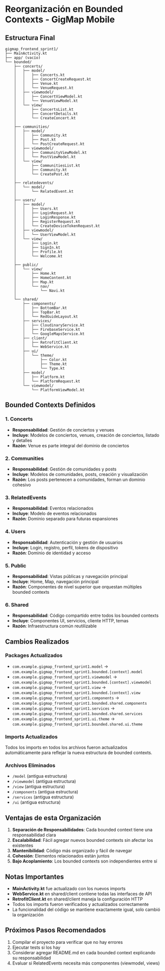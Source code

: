 # Reorganización en Bounded Contexts - GigMap Mobile

## Estructura Final

```
gigmap_frontend_sprint1/
├── MainActivity.kt
├── app/ (vacío)
└── bounded/
    ├── concerts/
    │   ├── model/
    │   │   ├── Concerts.kt
    │   │   ├── ConcertCreateRequest.kt
    │   │   ├── Venue.kt
    │   │   └── VenueRequest.kt
    │   ├── viewmodel/
    │   │   ├── ConcertViewModel.kt
    │   │   └── VenueViewModel.kt
    │   └── view/
    │       ├── ConcertsList.kt
    │       ├── ConcertDetails.kt
    │       └── CreateConcert.kt
    │
    ├── communities/
    │   ├── model/
    │   │   ├── Community.kt
    │   │   ├── Post.kt
    │   │   └── PostCreateRequest.kt
    │   ├── viewmodel/
    │   │   ├── CommunityViewModel.kt
    │   │   └── PostViewModel.kt
    │   └── view/
    │       ├── CommunitiesList.kt
    │       ├── Community.kt
    │       └── CreatePost.kt
    │
    ├── relatedevents/
    │   └── model/
    │       └── RelatedEvent.kt
    │
    ├── users/
    │   ├── model/
    │   │   ├── Users.kt
    │   │   ├── LoginRequest.kt
    │   │   ├── LoginResponse.kt
    │   │   ├── RegisterRequest.kt
    │   │   └── CreateDeviceTokenRequest.kt
    │   ├── viewmodel/
    │   │   └── UserViewModel.kt
    │   └── view/
    │       ├── Login.kt
    │       ├── SignIn.kt
    │       ├── Profile.kt
    │       └── Welcome.kt
    │
    ├── public/
    │   └── view/
    │       ├── Home.kt
    │       ├── HomeContent.kt
    │       ├── Map.kt
    │       └── nav/
    │           └── Navi.kt
    │
    └── shared/
        ├── components/
        │   ├── BottomBar.kt
        │   ├── TopBar.kt
        │   └── RedGuideLayout.kt
        ├── services/
        │   ├── CloudinaryService.kt
        │   ├── FirebaseService.kt
        │   └── GoogleMapsService.kt
        ├── client/
        │   ├── RetrofitClient.kt
        │   └── WebService.kt
        ├── ui/
        │   └── theme/
        │       ├── Color.kt
        │       ├── Theme.kt
        │       └── Type.kt
        ├── model/
        │   ├── Platform.kt
        │   └── PlatformRequest.kt
        └── viewmodel/
            └── PlatformViewModel.kt
```

## Bounded Contexts Definidos

### 1. **Concerts**
- **Responsabilidad**: Gestión de conciertos y venues
- **Incluye**: Modelos de conciertos, venues, creación de conciertos, listado y detalles
- **Razón**: Venue es parte integral del dominio de conciertos

### 2. **Communities**
- **Responsabilidad**: Gestión de comunidades y posts
- **Incluye**: Modelos de comunidades, posts, creación y visualización
- **Razón**: Los posts pertenecen a comunidades, forman un dominio cohesivo

### 3. **RelatedEvents**
- **Responsabilidad**: Eventos relacionados
- **Incluye**: Modelo de eventos relacionados
- **Razón**: Dominio separado para futuras expansiones

### 4. **Users**
- **Responsabilidad**: Autenticación y gestión de usuarios
- **Incluye**: Login, registro, perfil, tokens de dispositivo
- **Razón**: Dominio de identidad y acceso

### 5. **Public**
- **Responsabilidad**: Vistas públicas y navegación principal
- **Incluye**: Home, Map, navegación principal
- **Razón**: Componentes de nivel superior que orquestan múltiples bounded contexts

### 6. **Shared**
- **Responsabilidad**: Código compartido entre todos los bounded contexts
- **Incluye**: Componentes UI, servicios, cliente HTTP, temas
- **Razón**: Infraestructura común reutilizable

## Cambios Realizados

### Packages Actualizados
- `com.example.gigmap_frontend_sprint1.model` → `com.example.gigmap_frontend_sprint1.bounded.[context].model`
- `com.example.gigmap_frontend_sprint1.viewmodel` → `com.example.gigmap_frontend_sprint1.bounded.[context].viewmodel`
- `com.example.gigmap_frontend_sprint1.view` → `com.example.gigmap_frontend_sprint1.bounded.[context].view`
- `com.example.gigmap_frontend_sprint1.components` → `com.example.gigmap_frontend_sprint1.bounded.shared.components`
- `com.example.gigmap_frontend_sprint1.services` → `com.example.gigmap_frontend_sprint1.bounded.shared.services`
- `com.example.gigmap_frontend_sprint1.ui.theme` → `com.example.gigmap_frontend_sprint1.bounded.shared.ui.theme`

### Imports Actualizados
Todos los imports en todos los archivos fueron actualizados automáticamente para reflejar la nueva estructura de bounded contexts.

### Archivos Eliminados
- `/model` (antigua estructura)
- `/viewmodel` (antigua estructura)
- `/view` (antigua estructura)
- `/components` (antigua estructura)
- `/services` (antigua estructura)
- `/ui` (antigua estructura)

## Ventajas de esta Organización

1. **Separación de Responsabilidades**: Cada bounded context tiene una responsabilidad clara
2. **Escalabilidad**: Fácil agregar nuevos bounded contexts sin afectar los existentes
3. **Mantenibilidad**: Código más organizado y fácil de navegar
4. **Cohesión**: Elementos relacionados están juntos
5. **Bajo Acoplamiento**: Los bounded contexts son independientes entre sí

## Notas Importantes

- **MainActivity.kt** fue actualizado con los nuevos imports
- **WebService.kt** en shared/client contiene todas las interfaces de API
- **RetrofitClient.kt** en shared/client maneja la configuración HTTP
- Todos los imports fueron verificados y actualizados correctamente
- La funcionalidad del código se mantiene exactamente igual, solo cambió la organización

## Próximos Pasos Recomendados

1. Compilar el proyecto para verificar que no hay errores
2. Ejecutar tests si los hay
3. Considerar agregar README.md en cada bounded context explicando su responsabilidad
4. Evaluar si RelatedEvents necesita más componentes (viewmodel, views)
